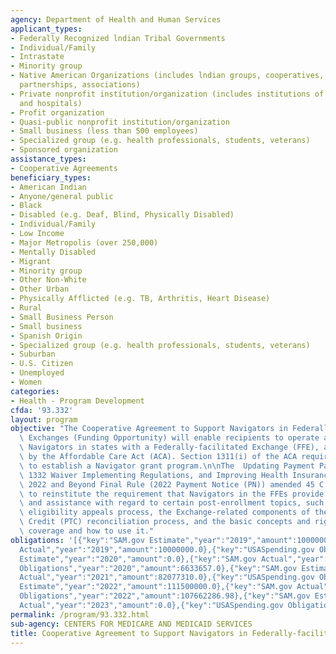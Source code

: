 ```yaml
---
agency: Department of Health and Human Services
applicant_types:
- Federally Recognized lndian Tribal Governments
- Individual/Family
- Intrastate
- Minority group
- Native American Organizations (includes lndian groups, cooperatives, corporations,
  partnerships, associations)
- Private nonprofit institution/organization (includes institutions of higher education
  and hospitals)
- Profit organization
- Quasi-public nonprofit institution/organization
- Small business (less than 500 employees)
- Specialized group (e.g. health professionals, students, veterans)
- Sponsored organization
assistance_types:
- Cooperative Agreements
beneficiary_types:
- American Indian
- Anyone/general public
- Black
- Disabled (e.g. Deaf, Blind, Physically Disabled)
- Individual/Family
- Low Income
- Major Metropolis (over 250,000)
- Mentally Disabled
- Migrant
- Minority group
- Other Non-White
- Other Urban
- Physically Afflicted (e.g. TB, Arthritis, Heart Disease)
- Rural
- Small Business Person
- Small business
- Spanish Origin
- Specialized group (e.g. health professionals, students, veterans)
- Suburban
- U.S. Citizen
- Unemployed
- Women
categories:
- Health - Program Development
cfda: '93.332'
layout: program
objective: "The Cooperative Agreement to Support Navigators in Federally-facilitated\
  \ Exchanges (Funding Opportunity) will enable recipients to operate as Exchange\
  \ Navigators in states with a Federally-facilitated Exchange (FFE), as authorized\
  \ by the Affordable Care Act (ACA). Section 1311(i) of the ACA requires Exchanges\
  \ to establish a Navigator grant program.\n\nThe  Updating Payment Parameters, Section\
  \ 1332 Waiver Implementing Regulations, and Improving Health Insurance Markets for\
  \ 2022 and Beyond Final Rule (2022 Payment Notice (PN)) amended 45 C.F.R. \xA7 155.210(e)(9)\
  \ to reinstitute the requirement that Navigators in the FFEs provide information\
  \ and assistance with regard to certain post-enrollment topics, such as the Exchange\
  \ eligibility appeals process, the Exchange-related components of the Premium Tax\
  \ Credit (PTC) reconciliation process, and the basic concepts and rights of health\
  \ coverage and how to use it."
obligations: '[{"key":"SAM.gov Estimate","year":"2019","amount":10000000.0},{"key":"SAM.gov
  Actual","year":"2019","amount":10000000.0},{"key":"USASpending.gov Obligations","year":"2019","amount":8580659.0},{"key":"SAM.gov
  Estimate","year":"2020","amount":0.0},{"key":"SAM.gov Actual","year":"2020","amount":0.0},{"key":"USASpending.gov
  Obligations","year":"2020","amount":6633657.0},{"key":"SAM.gov Estimate","year":"2021","amount":10000000.0},{"key":"SAM.gov
  Actual","year":"2021","amount":82077310.0},{"key":"USASpending.gov Obligations","year":"2021","amount":81950938.66},{"key":"SAM.gov
  Estimate","year":"2022","amount":111500000.0},{"key":"SAM.gov Actual","year":"2022","amount":0.0},{"key":"USASpending.gov
  Obligations","year":"2022","amount":107662286.98},{"key":"SAM.gov Estimate","year":"2023","amount":111500000.0},{"key":"SAM.gov
  Actual","year":"2023","amount":0.0},{"key":"USASpending.gov Obligations","year":"2023","amount":-212318.0}]'
permalink: /program/93.332.html
sub-agency: CENTERS FOR MEDICARE AND MEDICAID SERVICES
title: Cooperative Agreement to Support Navigators in Federally-facilitated Exchanges
---
```

